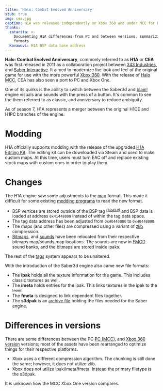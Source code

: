 ```yaml
---
title: 'Halo: Combat Evolved Anniversary'
stub: true
img: cea.jpg
caption: H1A was released independently on Xbox 360 and under MCC for PC and Xbox One.
thanks:
  zatarita: >-
    Documenting H1A differences from PC and between versions, summarizing new
    formats
  Kavawuvi: H1A BSP data base address
---
```

**Halo: Combat Evolved Anniversary**, commonly referred to as **H1A** or **CEA** was first released in 2011 as a collaboration project between [343 Industries][343i-wiki], and [Saber Interactive][saber-wiki]. It aimed to modernize the look and feel of the original game for use with the more powerful [Xbox 360][360-wiki]. With the release of [Halo MCC][mcc-wiki], CEA has also seen a port to PC and Xbox One.

One of its quirks is the ability to switch between the Saber3d and [blam!](~engine) engine visuals and sounds with the press of a button. It's common to see the them referred to as classic, and anniversary to reduce ambiguity.

As of season 7, H1A represents a merger between the original H1CE and H1PC branches of the engine.

# Modding
H1A officially supports modding with the release of the upgraded [H1A Editing Kit](~h1a-ek). The editing kit can be downloaded via Steam and used to make custom maps. At this time, users must turn EAC off and replace existing stock maps with custom ones in order to play them.

# Changes
The H1A engine saw some adjustments to the [map](~) format. This made it difficult for some existing [modding programs](~tools) to read the new format.

* BSP vertices are stored outside of the BSP tag <sup>[(source)][h1a-map-files]</sup> and BSP data is loaded at address `0x41448000` instead of within the tag data space.
* The tag data address has been adjusted from `0x40440000` to `0x40448000`.
* The maps (and other files) are compressed using a variant of [zlib][] compression.
* [Bitmaps](~bitmap), and [sounds](~sound) have been relocated from their respective bitmaps.map/sounds.map locations. The sounds are now in [FMOD][] sound banks, and the bitmaps are stored inside ipaks.

The rest of the [tags](~) system appears to be unaltered.

With the introduction of the Saber3d engine also came new file formats:

* The **ipak** holds all the texture information for the game. This includes classic textures as well.
* The **imeta** holds entries for the ipak. This links textures in the ipak to the level.
* The **fmeta** is designed to link dependent files together.
* The **s3dpak** is an [archive file][archive-wiki] holding the files needed for the Saber engine.

# Differences in versions
There are some differences between the PC [PC (MCC)][mcc-wiki], and [Xbox 360 version][h1a-wiki] versions; most of the assets have been rearranged to optimize things for their respective platforms.

* Xbox uses a different compression algorithm. The chunking is still done the same; however, it does not utilize zlib.
* Xbox does not utilize ipak/imeta/fmeta. Instead the primary filetype is the s3dpak.

It is unknown how the MCC Xbox One version compares.

[343i-wiki]: https://en.wikipedia.org/wiki/343_Industries
[saber-wiki]: https://en.wikipedia.org/wiki/Saber_Interactive
[360-wiki]: https://en.wikipedia.org/wiki/Xbox_360
[mcc-wiki]: https://en.wikipedia.org/wiki/Halo:_The_Master_Chief_Collection
[h1a-wiki]: https://en.wikipedia.org/wiki/Halo:_Combat_Evolved_Anniversary
[archive-wiki]: https://en.wikipedia.org/wiki/Archive_file
[h1a-map-files]: https://opencarnage.net/index.php?/topic/7904-differences-between-halo-pc-and-cea-map-files/
[zlib]: https://en.wikipedia.org/wiki/Zlib
[fmod]: https://www.fmod.com/
